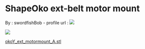 ShapeOko ext-belt motor mount
=============================

By : swordfishBob - profile url : [![](https://cdn.thingiverse.com/site/img/default/avatar/avatar_default_thumb_medium.jpg)](https://www.thingiverse.com/swordfishBob)  
  
[![](https://cdn.thingiverse.com/renders/90/3d/e4/98/1d/okoY_ext_motormount_A_thumb_medium.jpg)](https://cdn.thingiverse.com/renders/90/3d/e4/98/1d/okoY_ext_motormount_A_thumb_medium.jpg)

[okoY\_ext\_motormount\_A.stl](https://www.thingiverse.com/thing:27860)